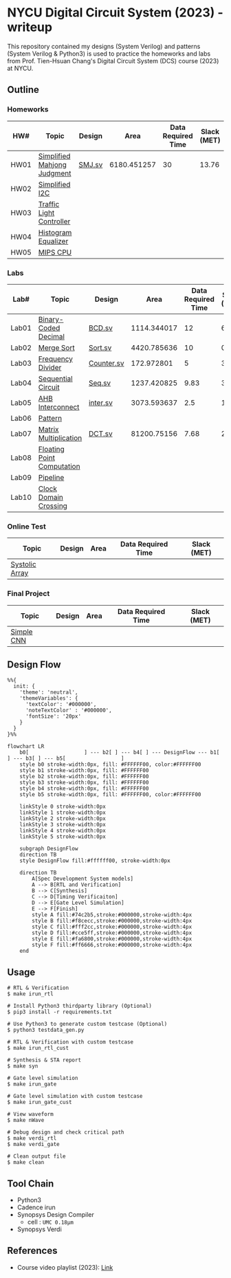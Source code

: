 # NYCU Digital Circuit System (2023) - writeup
This repository contained my designs (System Verilog) and patterns (System Verilog & Python3) is used to practice the homeworks and labs from Prof. Tien-Hsuan Chang's Digital Circuit System (DCS) course (2023) at NYCU.

## Outline
### Homeworks
| HW#  | Topic                                              | Design                  | Area        | Data Required Time | Slack (MET) |
| ---- | -------------------------------------------------- | ----------------------- | ----------- | ------------------ | ----------- |
| HW01 | [Simplified Mahjong Judgment](./HW01/DCS_HW01.pdf) | [SMJ.sv](./HW01/SMJ.sv) | 6180.451257 | 30                 | 13.76       |
| HW02 | [Simplified I2C](./HW02/DCS_HW02.pdf)              |                         |             |                    |             |
| HW03 | [Traffic Light Controller](./HW03/DCS_HW03.pdf)    |                         |             |                    |             |
| HW04 | [Histogram Equalizer](./HW04/DCS_HW04.pdf)         |                         |             |                    |             |
| HW05 | [MIPS CPU](./HW05/DCS_HW05.pdf)                    |                         |             |                    |             |

### Labs
| Lab#  | Topic                                               | Design                           | Area        | Data Required Time | Slack (MET) |
| ----- | --------------------------------------------------- | -------------------------------- | ----------- | ------------------ | ----------- |
| Lab01 | [Binary-Coded Decimal](./Lab01/DCS_Lab01.pdf)       | [BCD.sv](./Lab01/BCD.sv)         | 1114.344017 | 12                 | 6.77        |
| Lab02 | [Merge Sort](./Lab02/DCS_Lab02.pdf)                 | [Sort.sv](./Lab02/Sort.sv)       | 4420.785636 | 10                 | 0.22        |
| Lab03 | [Frequency Divider](./Lab03/DCS_Lab03.pdf)          | [Counter.sv](./Lab03/Counter.sv) | 172.972801  | 5                  | 3.75        |
| Lab04 | [Sequential Circuit](./Lab04/DCS_Lab04.pdf)         | [Seq.sv](./Lab04/Seq.sv)         | 1237.420825 | 9.83               | 3.42        |
| Lab05 | [AHB Interconnect](./Lab05/DCS_Lab05.pdf)           | [inter.sv](./Lab05/inter.sv)     | 3073.593637 | 2.5                | 1.14        |
| Lab06 | [Pattern](./Lab06/DCS_Lab06.pdf)                    |                                  |             |                    |             |
| Lab07 | [Matrix Multiplication](./Lab07/DCS_Lab07.pdf)      | [DCT.sv](./Lab07/DCT.sv)         | 81200.75156 | 7.68               | 2.19        |
| Lab08 | [Floating Point Computation](./Lab08/DCS_Lab08.pdf) |                                  |             |                    |             |
| Lab09 | [Pipeline](./Lab09/DCS_Lab09.pdf)                   |                                  |             |                    |             |
| Lab10 | [Clock Domain Crossing](./Lab10/DCS_Lab10.pdf)      |                                  |             |                    |             |

### Online Test
| Topic                         | Design | Area | Data Required Time | Slack (MET) |
| ----------------------------- | ------ | ---- | ------------------ | ----------- |
| [Systolic Array](./OT/OT.pdf) |        |      |                    |             |

### Final Project
| Topic                                       | Design | Area | Data Required Time | Slack (MET) |
| ------------------------------------------- | ------ | ---- | ------------------ | ----------- |
| [Simple CNN](./Final/DCS_Final_Project.pdf) |        |      |                    |             |

## Design Flow
```mermaid
%%{
  init: {
    'theme': 'neutral',
    'themeVariables': {
      'textColor': '#000000',
      'noteTextColor' : '#000000',
      'fontSize': '20px'
    }
  }
}%%

flowchart LR
    b0[                  ] --- b2[ ] --- b4[ ] --- DesignFlow --- b1[ ] --- b3[ ] --- b5[                  ]
    style b0 stroke-width:0px, fill: #FFFFFF00, color:#FFFFFF00
    style b1 stroke-width:0px, fill: #FFFFFF00
    style b2 stroke-width:0px, fill: #FFFFFF00
    style b3 stroke-width:0px, fill: #FFFFFF00
    style b4 stroke-width:0px, fill: #FFFFFF00
    style b5 stroke-width:0px, fill: #FFFFFF00, color:#FFFFFF00

    linkStyle 0 stroke-width:0px
    linkStyle 1 stroke-width:0px
    linkStyle 2 stroke-width:0px
    linkStyle 3 stroke-width:0px
    linkStyle 4 stroke-width:0px
    linkStyle 5 stroke-width:0px
    
    subgraph DesignFlow
    direction TB
    style DesignFlow fill:#ffffff00, stroke-width:0px

    direction TB
        A[Spec Development System models]
        A --> B[RTL and Verification]
        B --> C[Synthesis]
        C --> D[Timing Verificaiton]
        D --> E[Gate Level Simulation]
        E --> F[Finish]
        style A fill:#74c2b5,stroke:#000000,stroke-width:4px
        style B fill:#f8cecc,stroke:#000000,stroke-width:4px
        style C fill:#fff2cc,stroke:#000000,stroke-width:4px
        style D fill:#cce5ff,stroke:#000000,stroke-width:4px
        style E fill:#fa6800,stroke:#000000,stroke-width:4px
        style F fill:#ff6666,stroke:#000000,stroke-width:4px
    end
```

## Usage
```shell
# RTL & Verification
$ make irun_rtl

# Install Python3 thirdparty library (Optional)
$ pip3 install -r requirements.txt

# Use Python3 to generate custom testcase (Optional)
$ python3 testdata_gen.py

# RTL & Verification with custom testcase
$ make irun_rtl_cust

# Synthesis & STA report
$ make syn

# Gate level simulation
$ make irun_gate

# Gate level simulation with custom testcase
$ make irun_gate_cust

# View waveform
$ make nWave

# Debug design and check critical path
$ make verdi_rtl
$ make verdi_gate

# Clean output file
$ make clean
```

## Tool Chain
* Python3
* Cadence irun
* Synopsys Design Compiler
    * cell : `UMC 0.18µm`
* Synopsys Verdi

## References
* Course video playlist (2023): [Link](https://www.youtube.com/playlist?list=PLCUEmRsKEgZ4p8HK5IXMrohliNuRttqpt)